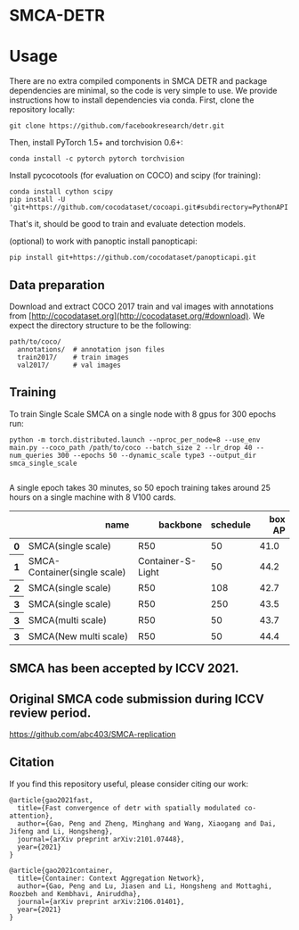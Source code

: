# SMCA-DETR


# Usage
There are no extra compiled components in SMCA DETR and package dependencies are minimal,
so the code is very simple to use. We provide instructions how to install dependencies via conda.
First, clone the repository locally:
```
git clone https://github.com/facebookresearch/detr.git
```
Then, install PyTorch 1.5+ and torchvision 0.6+:
```
conda install -c pytorch pytorch torchvision
```
Install pycocotools (for evaluation on COCO) and scipy (for training):
```
conda install cython scipy
pip install -U 'git+https://github.com/cocodataset/cocoapi.git#subdirectory=PythonAPI'
```
That's it, should be good to train and evaluate detection models.

(optional) to work with panoptic install panopticapi:
```
pip install git+https://github.com/cocodataset/panopticapi.git
```

## Data preparation

Download and extract COCO 2017 train and val images with annotations from
[http://cocodataset.org](http://cocodataset.org/#download).
We expect the directory structure to be the following:
```
path/to/coco/
  annotations/  # annotation json files
  train2017/    # train images
  val2017/      # val images
```

## Training
To train Single Scale SMCA on a single node with 8 gpus for 300 epochs run:
```
python -m torch.distributed.launch --nproc_per_node=8 --use_env main.py --coco_path /path/to/coco --batch_size 2 --lr_drop 40 --num_queries 300 --epochs 50 --dynamic_scale type3 --output_dir smca_single_scale


```
A single epoch takes 30 minutes, so 50 epoch training
takes around 25 hours on a single machine with 8 V100 cards.

<table>
  <thead>
    <tr style="text-align: right;">
      <th></th>
      <th>name</th>
      <th>backbone</th>
      <th>schedule</th>
      <th>box AP</th>
    </tr>
  </thead>
  <tbody>
    <tr>
      <th>0</th>
      <td>SMCA(single scale)</td>
      <td>R50</td>
      <td>50</td>
      <td>41.0</td>
    </tr>
    <tr>
      <th>1</th>
      <td>SMCA-Container(single scale)</td>
      <td>Container-S-Light</td>
      <td>50</td>
      <td>44.2</td>
    </tr>
    <tr>
      <th>2</th>
      <td>SMCA(single scale)</td>
      <td>R50</td>
      <td>108</td>
      <td>42.7</td>
    </tr>
    <tr>
      <th>3</th>
      <td>SMCA(single scale)</td>
      <td>R50</td>
      <td>250</td>
      <td>43.5</td>
    </tr>
    <tr>
      <th>3</th>
      <td>SMCA(multi scale)</td>
      <td>R50</td>
      <td>50</td>
      <td>43.7</td>
    </tr>
    <tr>
      <th>3</th>
      <td>SMCA(New multi scale)</td>
      <td>R50</td>
      <td>50</td>
      <td>44.4</td>
    </tr>
  </tbody>
</table>

## SMCA has been accepted by ICCV 2021. 

## Original SMCA code submission during ICCV review period. 
https://github.com/abc403/SMCA-replication


## Citation
If you find this repository useful, please consider citing our work:
```
@article{gao2021fast,
  title={Fast convergence of detr with spatially modulated co-attention},
  author={Gao, Peng and Zheng, Minghang and Wang, Xiaogang and Dai, Jifeng and Li, Hongsheng},
  journal={arXiv preprint arXiv:2101.07448},
  year={2021}
}
```
```
@article{gao2021container,
  title={Container: Context Aggregation Network},
  author={Gao, Peng and Lu, Jiasen and Li, Hongsheng and Mottaghi, Roozbeh and Kembhavi, Aniruddha},
  journal={arXiv preprint arXiv:2106.01401},
  year={2021}
}
```
